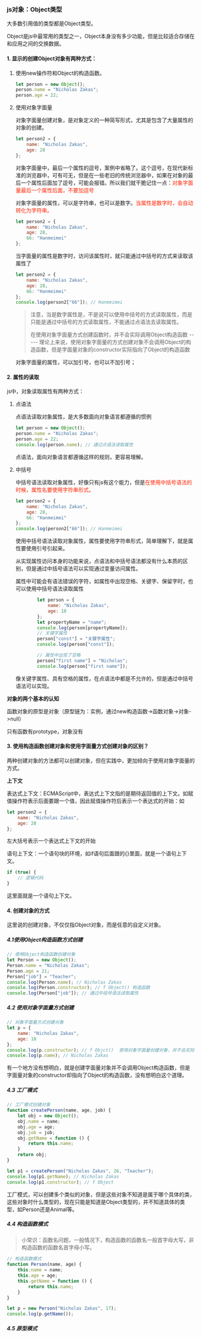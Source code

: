 ### js对象：Object类型

大多数引用值的类型都是Object类型。

Object是js中最常用的类型之一，Object本身没有多少功能，但是比较适合存储在和应用之间的交换数据。

#### 1. 显示的创建Object对象有两种方式：

1. 使用new操作符和Object的构造函数。

   ```javascript
   let person = new Object();
   person.name = "Nicholas Zakas";
   person.age = 22;
   ```

2. 使用对象字面量

   对象字面量创建对象，是对象定义的一种简写形式，尤其是包含了大量属性的对象的创建。

   ```javascript
   let person2 = {
       name: "Nicholas Zakas",
       age: 28
   };
   ```

   对象字面量中，最后一个属性的逗号，案例中省略了。这个逗号，在现代新标准的浏览器中，可有可无，但是在一些老旧的传统浏览器中，如果在对象的最后一个属性后面加了逗号，可能会报错。所以我们就干脆记住一点：<font color="#f20">对象字面量最后一个属性后面，不要加逗号</font>

   对象字面量的属性，可以是字符串，也可以是数字。<font color="#f20">当属性是数字时，会自动转化为字符串。</font>

   ```javascript
   let person2 = {
       name: "Nicholas Zakas",
       age: 28,
       66: "Hanmeimei"
   };
   ```

   当字面量的属性是数字时，访问该属性时，就只能通过中括号的方式来读取该属性了

   ```javascript
   let person2 = {
       name: "Nicholas Zakas",
       age: 28,
       66: "Hanmeimei"
   };
   console.log(person2["66"]); // Hanmeimei
   ```

   > 注意，当是数字属性是，不是说可以使用中括号的方式读取属性，而是只能是通过中括号的方式读取属性，不能通过点语法去读取属性。
   >
   > 在使用对象字面量方式创建函数时，并不会实际调用Object构造函数  -----  理论上来说，使用对象字面量的方式创建对象不会调用Object的构造函数，但是字面量对象的constructor实际指向了Object的构造函数

   对象字面量的属性，可以加引号，也可以不加引号；

#### 2. 属性的读取

js中，对象读取属性有两种方式：

1. 点语法

   点语法读取对象属性，是大多数面向对象语言都遵循的惯例

   ```javascript
   let person = new Object();
   person.name = "Nicholas Zakas";
   person.age = 22;
   console.log(person.name); // 通过点语法读取属性
   ```

   点语法，面向对象语言都遵循这样的规则，更容易理解。

2. 中括号

   中括号语法读取对象属性，好像只有js有这个能力，但是<font color="#f20">在使用中括号语法的时候，属性名要使用字符串形式。</font>

   ```javascript
   let person2 = {
       name: "Nicholas Zakas",
       age: 28,
       66: "Hanmeimei"
   };
   console.log(person2["66"]); // Hanmeimei
   ```

   使用中括号语法读取对象属性，属性要使用字符串形式，简单理解下，就是属性要使用引号引起来。

   从实现属性访问本身的功能来说，点语法和中括号语法都没有什么本质的区别，但是通过中括号语法可以实现通过变量访问属性。

   属性中可能会有语法错误的字符，如属性中出现空格、关键字、保留字时，也可以使用中括号语法读取属性

   ```javascript
           let person = {
               name: "Nicholas Zakas",
               age: 18
           };
           let propertyName = "name";
           console.log(person[propertyName]);
           // 关键字属性
           person["const"] = "关键字属性";
           console.log(person["const"]);
   
           // 属性中出现了空格
           person["first name"] = "Nicholas";
           console.log(person["first name"]);
   ```

   像关键字属性、具有空格的属性，在点语法中都是不允许的，但是通过中括号语法可以实现。

**对象的两个基本的认知**

函数对象的原型是对象（原型链为：实例，通过new构造函数->函数对象->对象->null）

只有函数有prototype，对象没有

#### 3.  使用构造函数创建对象和使用字面量方式创建对象的区别？

两种创建对象的方法都可以创建对象，但在实践中，更加倾向于使用对象字面量的方式。

**上下文**

表达式上下文：ECMAScript中，表达式上下文指的是期待返回值的上下文。如赋值操作符表示后面要跟一个值，因此赋值操作符后表示一个表达式的开始：如

```javascript
let person2 = {
    name: "Nicholas Zakas",
    age: 28
};
```

左大括号表示一个表达式上下文的开始

语句上下文：一个语句块的环境，如if语句后面跟的{}里面，就是一个语句上下文。

```javascript
if (true) {
    // 逻辑代码
}
```

这里面就是一个语句上下文。

#### 4. 创建对象的方式

这里说的创建对象，不仅仅指Object对象，而是任意的自定义对象。

##### 4.1使用Object构造函数方式创建

```javascript
// 使用Object构造函数创建对象
let Person = new Object();
Person.name = "Nicholas Zakas";
Person.age = 21;
Person["job"] = "Teacher";
console.log(Person.name); // Nicholas Zakas
console.log(Person.constructor); // f Object() 构造函数
console.log(Person["job"]); // 通过中括号语法读取属性
```

##### 4.2 使用对象字面量方式创建

```javascript
// 对象字面量方式创建对象
let p = {
    name: "Nicholas Zakas",
    age: 18
};
console.log(p.constructor); // f Objct()  使用对象字面量创建对象，并不会实际调用Object的构造函数，那么为什么constructor指向了Object的构造函数
console.log(p.name); // Nicholas Zakas
```

有一个地方没有想明白，就是创建字面量对象并不会调用Object构造函数，但是字面量对象的constructor却指向了Object的构造函数，没有想明白这个道理。

##### 4.3 工厂模式

```javascript
// 工厂模式创建对象
function createPerson(name, age, job) {
    let obj = new Object();
    obj.name = name;
    obj.age = age;
    obj.job = job;
    obj.getName = function () {
        return this.name;
    }
    return obj;
}

let p1 = createPerson("Nicholas Zakas", 26, "Teacher");
console.log(p1.getName); // Nicholas Zakas
console.log(p1.constructor); // f Object
```

工厂模式，可以创建多个类似的对象，但是这些对象不知道是属于哪个具体的类，这些对象时什么类型的，现在只能是知道是Object类型的，并不知道具体的类型，如Person还是Animal等。

##### 4.4 构造函数模式

> 小常识：函数名问题，一般情况下，构造函数的函数名一般首字母大写，非构造函数的函数名首字母小写。

```javascript
// 构造函数模式
function Person(name, age) {
    this.name = name;
    this.age = age;
    this.getName = function () {
        return this.name;
    }
}

let p = new Person("Nicholas Zakas", 17);
console.log(p.getName());
```



##### 4.5 原型模式
